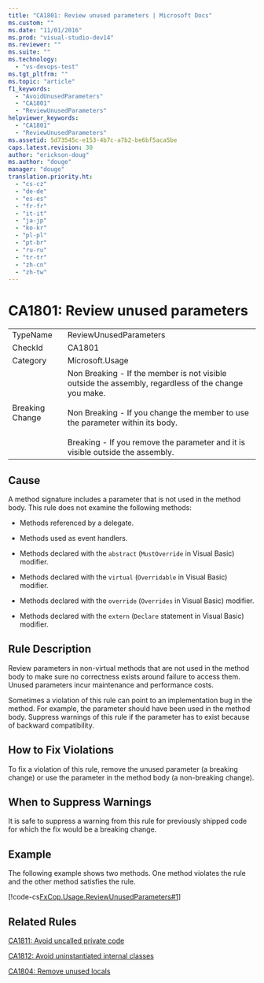 ```yaml
---
title: "CA1801: Review unused parameters | Microsoft Docs"
ms.custom: ""
ms.date: "11/01/2016"
ms.prod: "visual-studio-dev14"
ms.reviewer: ""
ms.suite: ""
ms.technology: 
  - "vs-devops-test"
ms.tgt_pltfrm: ""
ms.topic: "article"
f1_keywords: 
  - "AvoidUnusedParameters"
  - "CA1801"
  - "ReviewUnusedParameters"
helpviewer_keywords: 
  - "CA1801"
  - "ReviewUnusedParameters"
ms.assetid: 5d73545c-e153-4b7c-a7b2-be6bf5aca5be
caps.latest.revision: 30
author: "erickson-doug"
ms.author: "douge"
manager: "douge"
translation.priority.ht: 
  - "cs-cz"
  - "de-de"
  - "es-es"
  - "fr-fr"
  - "it-it"
  - "ja-jp"
  - "ko-kr"
  - "pl-pl"
  - "pt-br"
  - "ru-ru"
  - "tr-tr"
  - "zh-cn"
  - "zh-tw"
---
```

# CA1801: Review unused parameters
|||  
|-|-|  
|TypeName|ReviewUnusedParameters|  
|CheckId|CA1801|  
|Category|Microsoft.Usage|  
|Breaking Change|Non Breaking - If the member is not visible outside the assembly, regardless of the change you make.<br /><br /> Non Breaking - If you change the member to use the parameter within its body.<br /><br /> Breaking - If you remove the parameter and it is visible outside the assembly.|  
  
## Cause  
 A method signature includes a parameter that is not used in the method body. This rule does not examine the following methods:  
  
-   Methods referenced by a delegate.  
  
-   Methods used as event handlers.  
  
-   Methods declared with the `abstract` (`MustOverride` in Visual Basic) modifier.  
  
-   Methods declared with the `virtual` (`Overridable` in Visual Basic) modifier.  
  
-   Methods declared with the `override` (`Overrides` in Visual Basic) modifier.  
  
-   Methods declared with the `extern` (`Declare` statement in Visual Basic) modifier.  
  
## Rule Description  
 Review parameters in non-virtual methods that are not used in the method body to make sure no correctness exists around failure to access them. Unused parameters incur maintenance and performance costs.  
  
 Sometimes a violation of this rule can point to an implementation bug in the method. For example, the parameter should have been used in the method body. Suppress warnings of this rule if the parameter has to exist because of backward compatibility.  
  
## How to Fix Violations  
 To fix a violation of this rule, remove the unused parameter (a breaking change) or use the parameter in the method body (a non-breaking change).  
  
## When to Suppress Warnings  
 It is safe to suppress a warning from this rule for previously shipped code for which the fix would be a breaking change.  
  
## Example  
 The following example shows two methods. One method violates the rule and the other method satisfies the rule.  
  
 [!code-cs[FxCop.Usage.ReviewUnusedParameters#1](../code-quality/codesnippet/CSharp/ca1801-review-unused-parameters_1.cs)]  
  
## Related Rules  
 [CA1811: Avoid uncalled private code](../code-quality/ca1811-avoid-uncalled-private-code.md)  
  
 [CA1812: Avoid uninstantiated internal classes](../code-quality/ca1812-avoid-uninstantiated-internal-classes.md)  
  
 [CA1804: Remove unused locals](../code-quality/ca1804-remove-unused-locals.md)